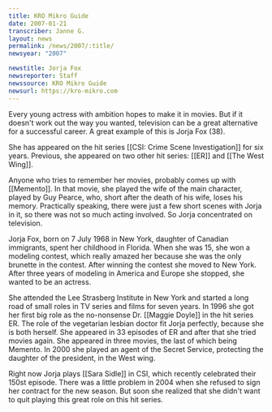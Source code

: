 ```yaml
---
title: KRO Mikro Guide
date: 2007-01-21
transcriber: Janne G.
layout: news
permalink: /news/2007/:title/
newsyear: "2007"

newstitle: Jorja Fox
newsreporter: Staff
newssource: KRO Mikro Guide
newsurl: https://kro-mikro.com
---
```


Every young actress with ambition hopes to make it in movies. But if it doesn't work out the way you wanted, television can be a great alternative for a successful career. A great example of this is Jorja Fox (38).

She has appeared on the hit series [[CSI: Crime Scene Investigation]] for six years. Previous, she appeared on two other hit series: [[ER]] and [[The West Wing]].

Anyone who tries to remember her movies, probably comes up with [[Memento]]. In that movie, she played the wife of the main character, played by Guy Pearce, who, short after the death of his wife, loses his memory. Practically speaking, there were just a few short scenes with Jorja in it, so there was not so much acting involved. So Jorja concentrated on television.

Jorja Fox, born on 7 July 1968 in New York, daughter of Canadian immigrants, spent her childhood in Florida. When she was 15, she won a modeling contest, which really amazed her because she was the only brunette in the contest. After winning the contest she moved to New York. After three years of modeling in America and Europe she stopped, she wanted to be an actress.

She attended the Lee Strasberg Institute in New York and started a long road of small roles in TV series and films for seven years. In 1996 she got her first big role as the no-nonsense Dr. [[Maggie Doyle]] in the hit series ER. The role of the vegetarian lesbian doctor fit Jorja perfectly, because she is both herself. She appeared in 33 episodes of ER and after that she tried movies again. She appeared in three movies, the last of which being Memento. In 2000 she played an agent of the Secret Service, protecting the daughter of the president, in the West wing.

Right now Jorja plays [[Sara Sidle]] in CSI, which recently celebrated their 150st episode. There was a little problem in 2004 when she refused to sign her contract for the new season. But soon she realized that she didn't want to quit playing this great role on this hit series.
